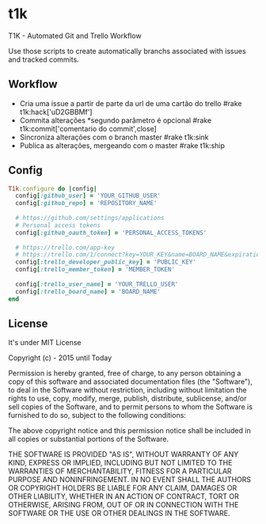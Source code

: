 # t1k

T1K - Automated Git and Trello Workflow

Use those scripts to create automatically branchs associated with issues and tracked commits.

## Workflow
- Cria uma issue a partir de parte da url de uma cartão do trello #rake t1k:hack['uD2GBBMf'] 
- Commita alterações *segundo parâmetro é opcional #rake t1k:commit['comentario do commit',close]
- Sincroniza alterações com o branch master #rake t1k:sink
- Publica as alterações, mergeando com o master #rake t1k:ship

## Config
```ruby
T1k.configure do |config|
  config[:github_user] = 'YOUR_GITHUB_USER'
  config[:github_repo] = 'REPOSITORY_NAME'
  
  # https://github.com/settings/applications
  # Personal access tokens
  config[:github_oauth_token] = 'PERSONAL_ACCESS_TOKENS'
  
  # https://trello.com/app-key
  # https://trello.com/1/connect?key=YOUR_KEY&name=BOARD_NAME&expiration=never&response_type=token&scope=read,write
  config[:trello_developer_public_key] = 'PUBLIC_KEY'
  config[:trello_member_token] = 'MEMBER_TOKEN'
  
  config[:trello_user_name] = 'YOUR_TRELLO_USER'
  config[:trello_board_name] = 'BOARD_NAME'
end
```

## License

It's under MIT License

Copyright (c) - 2015 until Today 

Permission is hereby granted, free of charge, to any person obtaining a copy
of this software and associated documentation files (the "Software"), to deal
in the Software without restriction, including without limitation the rights
to use, copy, modify, merge, publish, distribute, sublicense, and/or sell
copies of the Software, and to permit persons to whom the Software is
furnished to do so, subject to the following conditions:

The above copyright notice and this permission notice shall be included in
all copies or substantial portions of the Software.

THE SOFTWARE IS PROVIDED "AS IS", WITHOUT WARRANTY OF ANY KIND, EXPRESS OR
IMPLIED, INCLUDING BUT NOT LIMITED TO THE WARRANTIES OF MERCHANTABILITY,
FITNESS FOR A PARTICULAR PURPOSE AND NONINFRINGEMENT. IN NO EVENT SHALL THE
AUTHORS OR COPYRIGHT HOLDERS BE LIABLE FOR ANY CLAIM, DAMAGES OR OTHER
LIABILITY, WHETHER IN AN ACTION OF CONTRACT, TORT OR OTHERWISE, ARISING FROM,
OUT OF OR IN CONNECTION WITH THE SOFTWARE OR THE USE OR OTHER DEALINGS IN
THE SOFTWARE.

